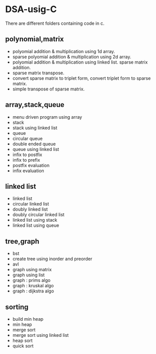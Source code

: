 # DSA-usig-C
There are different folders containing code in c.

## polynomial,matrix
* polyomial addition & multiplication using 1d array.
* sparse polyomial addition & multiplication using 2d array. 
* polyomial addition & multiplication using linked list. sparse matrix addition. 
* sparse matrix transpose. 
* convert sparse matrix to triplet form, convert triplet form to sparse matrix.
* simple transpose of sparse matrix.

## array,stack,queue
* menu driven program using array
* stack
* stack using linked list
* queue
* circular queue
* double ended queue
* queue using linked list 
* infix to postfix
* infix to prefix
* postfix evaluation
* infix evaluation

## linked list
* linked list
* circular linked list
* doubly linked list
* doubly circular linked list
* linked list using stack
* linked list using queue

## tree,graph
* bst
* create tree using inorder and preorder
* avl
* graph using matrix
* graph using list
* graph : prims algo
* graph : kruskal algo
* graph : dijkstra algo

## sorting
* build min heap
* min heap
* merge sort
* merge sort using linked list
* heap sort
* quick sort
